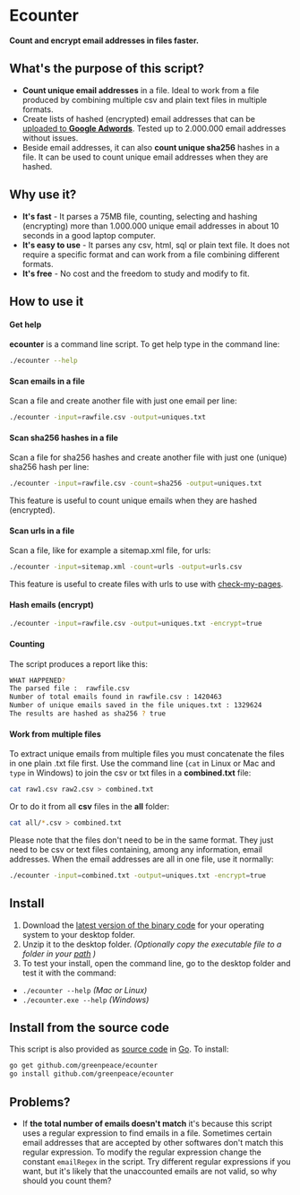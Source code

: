# Ecounter

**Count and encrypt email addresses in files faster.**

## What's the purpose of this script?

* **Count unique email addresses** in a file. Ideal to work from a file produced by combining multiple csv and plain text files in multiple formats.
* Create lists of hashed (encrypted) email addresses that can be [uploaded to **Google Adwords**](https://support.google.com/adwords/answer/6276125?hl=en). Tested up to 2.000.000 email addresses without issues.
* Beside email addresses, it can also **count unique sha256** hashes in a file. It can be used to count unique email addresses when they are hashed.

## Why use it?

* **It's fast** - It parses a 75MB file, counting, selecting and hashing (encrypting) more than 1.000.000 unique email addresses in about 10 seconds in a good laptop computer.
* **It's easy to use** - It parses any csv, html, sql or plain text file. It does not require a specific format and can work from a file combining different formats.
* **It's free** -  No cost and the freedom to study and modify to fit.

## How to use it

#### Get help

**ecounter** is a command line script. To get help type in the command line:

```bash
./ecounter --help
```

#### Scan emails in a file

Scan a file and create another file with just one email per line:

```bash
./ecounter -input=rawfile.csv -output=uniques.txt
```

#### Scan sha256 hashes in a file

Scan a file for sha256 hashes and create another file with just one (unique) sha256 hash per line:

```bash
./ecounter -input=rawfile.csv -count=sha256 -output=uniques.txt
```

This feature is useful to count unique emails when they are hashed (encrypted).

#### Scan urls in a file

Scan a file, like for example a sitemap.xml file, for urls:

```bash
./ecounter -input=sitemap.xml -count=urls -output=urls.csv
```

This feature is useful to create files with urls to use with [check-my-pages](https://github.com/greenpeace/check-my-pages).

#### Hash emails (encrypt)

```bash
./ecounter -input=rawfile.csv -output=uniques.txt -encrypt=true
```

#### Counting

The script produces a report like this:

```bash
WHAT HAPPENED?
The parsed file :  rawfile.csv
Number of total emails found in rawfile.csv : 1420463
Number of unique emails saved in the file uniques.txt : 1329624
The results are hashed as sha256 ? true
```

#### Work from multiple files

To extract unique emails from multiple files you must concatenate the files in one plain .txt file first. Use the command line (`cat` in Linux or Mac and `type` in Windows) to join the csv or txt files in a **combined.txt** file:

```bash
cat raw1.csv raw2.csv > combined.txt 
```

Or to do it from all **csv** files in the **all** folder:

```bash
cat all/*.csv > combined.txt
```

Please note that the files don't need to be in the same format. They just need to be csv or text files containing, among any information, email addresses. When the email addresses are all in one file, use it normally:

```bash
./ecounter -input=combined.txt -output=uniques.txt -encrypt=true
```

## Install

1. Download the [latest version of the binary code](https://github.com/greenpeace/ecounter/releases) for your operating system to your desktop folder.
1. Unzip it to the desktop folder. *(Optionally copy the executable file to a folder in your [path](https://goo.gl/oLzTGw) )*
1. To test your install, open the command line, go to the desktop folder and test it with the command: 

* `./ecounter --help` *(Mac or Linux)*
* `./ecounter.exe --help` *(Windows)*

## Install from the source code

This script is also provided as [source code](https://github.com/greenpeace/ecounter/) in [Go](https://golang.org/dl/). To install:

```bash
go get github.com/greenpeace/ecounter
go install github.com/greenpeace/ecounter
```

## Problems?

* If **the total number of emails doesn't match** it's because this script uses a regular expression to find emails in a file. Sometimes certain email addresses that are accepted by other softwares don't match this regular expression. To modify the regular expression change the constant `emailRegex` in the script. Try different regular expressions if you want, but it's likely that the unaccounted emails are not valid, so why should you count them?
